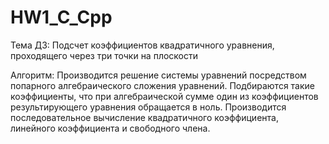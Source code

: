 # HW1_C_Cpp

Тема ДЗ:
    Подсчет коэффициентов квадратичного уравнения, проходящего через три точки на плоскости

Алгоритм:
    Производится решение системы уравнений посредством попарного алгебраического сложения уравнений.
Подбираются такие коэффициенты, что при алгебраической сумме один из коэффициентов результирующего уравнения
обращается в ноль. Производится последовательное вычисление квадратичного коэффициента, линейного коэффициента
и свободного члена.